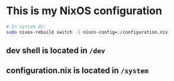 # This is my NixOS configuration

```sh
# In system dir
sudo nixos-rebuild switch -I nixos-config=./configuration.nix
```

## dev shell is located in `/dev`
## configuration.nix is located in `/system`
